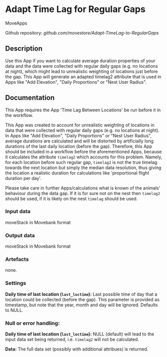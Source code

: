 # Adapt Time Lag for Regular Gaps

MoveApps

Github repository: *github.com/movestore/Adapt-TimeLag-to-RegularGaps*

## Description
Use this App if you want to calculate average duration properties of your data and the data were collected with regular daily gaps (e.g. no locations at night), which might lead to unrealistic weighting of locations just before the gap. This App will generate an adapted timelag2 attribute that is used in Apps like "Add Elevation", "Daily Proportions" or "Nest User Radius".

## Documentation
This App requires the App 'Time Lag Between Locations' be run before it in the workflow. 

This App was created to account for unrealistic weighting of locations in data that were collected with regular daily gaps (e.g. no locations at night). In Apps like "Add Elevation", "Daily Proportions" or "Nest User Radius", average durations are calculated and will be distorted by artificially long durations of the last daily location (before the gap). Therefore, this App should be included in a workflow before the aforementioned Apps, because it calculates the attribute `timelag2` which accounts for this problem. Namely, for each location before such regular gap, `timelag2` is not the true timelag towards the next location but simply the median data resolution, thus giving the location a realistic duration for calculations like 'proportional flight duration per day'.

Please take care in further Apps/calculations what is known of the animals' behaviour during the data gap. If it is for sure not on the nest then `timelag2` should be used, if it is likely on the nest `timelag` should be used. 


### Input data
moveStack in Movebank format

### Output data
moveStack in Movebank format

### Artefacts
none.

### Settings 
**Daily time of last location (`last_loctime`):** Last possible time of day that a location could be collected (before the gap). This parameter is provided as timestamp, but note that the year, month and day will be ignored. Defaults to NULL.

### Null or error handling:
**Daily time of last location (`last_loctime`):** NULL (default) will lead to the input data set being returned, i.e. `timelag2` will not be calculated.

**Data:** The full data set (possibly with additional attribues) is returned.














